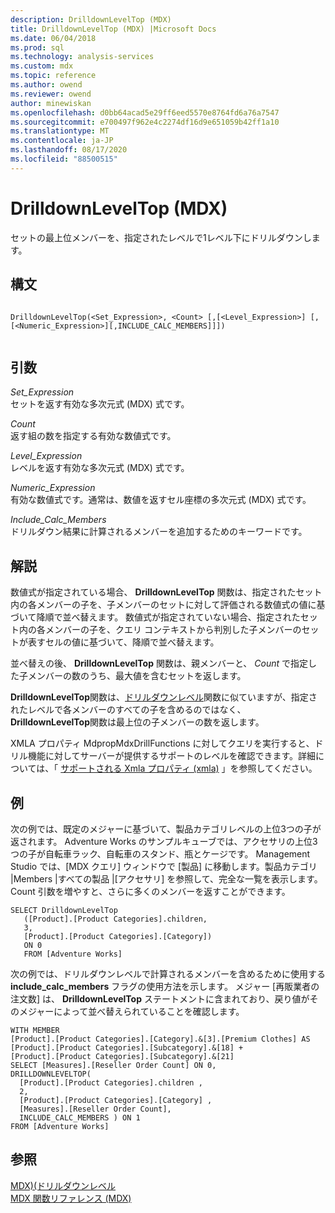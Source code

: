 ```yaml
---
description: DrilldownLevelTop (MDX)
title: DrilldownLevelTop (MDX) |Microsoft Docs
ms.date: 06/04/2018
ms.prod: sql
ms.technology: analysis-services
ms.custom: mdx
ms.topic: reference
ms.author: owend
ms.reviewer: owend
author: minewiskan
ms.openlocfilehash: d0bb64acad5e29ff6eed5570e8764fd6a76a7547
ms.sourcegitcommit: e700497f962e4c2274df16d9e651059b42ff1a10
ms.translationtype: MT
ms.contentlocale: ja-JP
ms.lasthandoff: 08/17/2020
ms.locfileid: "88500515"
---
```

# <a name="drilldownleveltop-mdx"></a>DrilldownLevelTop (MDX)


  セットの最上位メンバーを、指定されたレベルで1レベル下にドリルダウンします。  
  
## <a name="syntax"></a>構文  
  
```  
  
DrilldownLevelTop(<Set_Expression>, <Count> [,[<Level_Expression>] [,[<Numeric_Expression>][,INCLUDE_CALC_MEMBERS]]])  
  
```  
  
## <a name="arguments"></a>引数  
 *Set_Expression*  
 セットを返す有効な多次元式 (MDX) 式です。  
  
 *Count*  
 返す組の数を指定する有効な数値式です。  
  
 *Level_Expression*  
 レベルを返す有効な多次元式 (MDX) 式です。  
  
 *Numeric_Expression*  
 有効な数値式です。通常は、数値を返すセル座標の多次元式 (MDX) 式です。  
  
 *Include_Calc_Members*  
 ドリルダウン結果に計算されるメンバーを追加するためのキーワードです。  
  
## <a name="remarks"></a>解説  
 数値式が指定されている場合、 **DrilldownLevelTop** 関数は、指定されたセット内の各メンバーの子を、子メンバーのセットに対して評価される数値式の値に基づいて降順で並べ替えます。 数値式が指定されていない場合、指定されたセット内の各メンバーの子を、クエリ コンテキストから判別した子メンバーのセットが表すセルの値に基づいて、降順で並べ替えます。  
  
 並べ替えの後、 **DrilldownLevelTop** 関数は、親メンバーと、 *Count* で指定した子メンバーの数のうち、最大値を含むセットを返します。  
  
 **DrilldownLevelTop**関数は、[ドリルダウンレベル](../mdx/drilldownlevel-mdx.md)関数に似ていますが、指定されたレベルで各メンバーのすべての子を含めるのではなく、 **DrilldownLevelTop**関数は最上位の子メンバーの数を返します。  
  
 XMLA プロパティ MdpropMdxDrillFunctions に対してクエリを実行すると、ドリル機能に対してサーバーが提供するサポートのレベルを確認できます。詳細については、「 [サポートされる Xmla プロパティ &#40;xmla&#41;](https://docs.microsoft.com/analysis-services/xmla/xml-elements-properties/propertylist-element-supported-xmla-properties) 」を参照してください。  
  
## <a name="examples"></a>例  
 次の例では、既定のメジャーに基づいて、製品カテゴリレベルの上位3つの子が返されます。 Adventure Works のサンプルキューブでは、アクセサリの上位3つの子が自転車ラック、自転車のスタンド、瓶とケージです。 Management Studio では、[MDX クエリ] ウィンドウで [製品] に移動します。製品カテゴリ |Members |すべての製品 |[アクセサリ] を参照して、完全な一覧を表示します。 Count 引数を増やすと、さらに多くのメンバーを返すことができます。  
  
```  
SELECT DrilldownLevelTop   
   ([Product].[Product Categories].children,  
   3,  
   [Product].[Product Categories].[Category])  
   ON 0  
   FROM [Adventure Works]  
```  
  
 次の例では、ドリルダウンレベルで計算されるメンバーを含めるために使用する **include_calc_members** フラグの使用方法を示します。 メジャー [再販業者の注文数] は、 **DrilldownLevelTop** ステートメントに含まれており、戻り値がそのメジャーによって並べ替えられていることを確認します。  
  
```  
WITH MEMBER   
[Product].[Product Categories].[Category].&[3].[Premium Clothes] AS  
[Product].[Product Categories].[Subcategory].&[18] +  
[Product].[Product Categories].[Subcategory].&[21]  
SELECT [Measures].[Reseller Order Count] ON 0,  
DRILLDOWNLEVELTOP(  
  [Product].[Product Categories].children ,  
  2,  
  [Product].[Product Categories].[Category] ,  
  [Measures].[Reseller Order Count],  
  INCLUDE_CALC_MEMBERS ) ON 1  
FROM [Adventure Works]  
```  
  
## <a name="see-also"></a>参照  
 [MDX&#41;&#40;ドリルダウンレベル ](../mdx/drilldownlevel-mdx.md)   
 [MDX 関数リファレンス &#40;MDX&#41;](../mdx/mdx-function-reference-mdx.md)  
  
  
